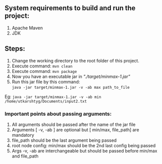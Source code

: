 ## System requirements to build and run the project:

1. Apache Maven
2. JDK

## Steps:

1. Change the working directory to the root folder of this project.
2. Execute command: `mvn clean`
3. Execute command: `mvn package`
4. Now you have an executable jar in *"./target/minmax-1.jar"*
5. Run this jar file by this command:\
   ```java -jar target/minmax-1.jar -v -ab max path_to_file```

Eg: ```java -jar target/minmax-1.jar -v -ab min /home/utkarshtyg/Documents/input2.txt```

###
### Important points about passing arguments:

1. All arguments should be passed after the name of the jar file
2. Arguments [ -v, -ab ] are optional but [ min/max, file_path] are mandatory
3. file_path should be the last argument being passed
4. root node config: min/max should be the 2nd last config being passed
5. Args -v, -ab are interchangeable but should be passed before min/max and file_path
